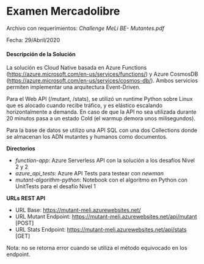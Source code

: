 

# **Examen Mercadolibre**

Archivo con requerimientos: *Challenge MeLi BE- Mutantes.pdf*

Fecha: 29/Abril/2020

#### Descripción de la Solución 

La solución es Cloud Native basada en Azure Functions (https://azure.microsoft.com/en-us/services/functions/) y Azure CosmosDB (https://azure.microsoft.com/en-us/services/cosmos-db/). Ambos servicios permiten implementar una arquitectura Event-Driven.

Para el Web API (/mutant, /stats), se utilizó un runtime Python sobre Linux que es alocado cuando recibe tráfico, y es elástico escalando horizontalmente a demanda. En caso de que la API no sea utilizada durante 20 minutos pasa a un estado Cold (el warmup demora unos milisegundos).

Para la base de datos se utilizo una API SQL con una dos Collections donde se almacenan los ADN mutantes y humanos como documentos.

**Directorios**

* *function-app*: Azure Serverless API con la solución a los desafíos Nivel 2 y 2
* *azure_api_tests*: Azure API Tests para testear con *newman* 
* *mutant-algorithm-python*: Notebook con el algoritmo en Python con UnitTests para el desafío Nivel 1

**URLs REST API**

  * URL Base: https://mutant-meli.azurewebsites.net/ 
  * URL Mutant Endpoint: https://mutant-meli.azurewebsites.net/api/mutant [POST]
  * URL Stats Endpoint: https://mutant-meli.azurewebsites.net/api/stats [GET]

Nota: no se retorna error cuando se utiliza el método equivocado en los endpoint.